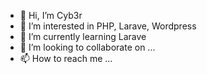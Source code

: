 - 👋 Hi, I’m Cyb3r
- 👀 I’m interested in PHP, Larave, Wordpress
- 🌱 I’m currently learning Larave
- 💞️ I’m looking to collaborate on ...
- 📫 How to reach me ...

<!---
skbypassmobile/skbypassmobile is a ✨ special ✨ repository because its `README.md` (this file) appears on your GitHub profile.
You can click the Preview link to take a look at your changes.
--->
